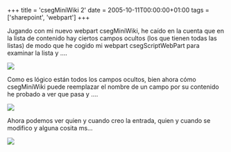 +++
title = 'csegMiniWiki 2'
date = 2005-10-11T00:00:00+01:00
tags = ['sharepoint', 'webpart']
+++

Jugando con mi nuevo webpart csegMiniWiki, he caído en la cuenta que en la lista de contenido hay ciertos campos ocultos (los que tienen todas las listas) de modo que he cogido mi webpart csegScriptWebPart para examinar la lista y ….

![](/images/Sharepoint/csegMiniWiki_content_entry.gif)


Como es lógico están todos los campos ocultos, bien ahora cómo csegMiniWiki puede reemplazar el nombre de un campo por su contenido he probado a ver que pasa y ….

![](/images/Sharepoint/csegMiniWiki_content_list.gif)

Ahora podemos ver quien y cuando creo la entrada, quien y cuando se modifico y alguna cosita ms…

![](/images/Sharepoint/csegMiniWiki_content_result.gif)
